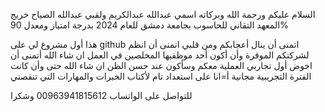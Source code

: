 السلام عليكم ورحمة الله وبركاته اسمي عبدالله عبدالكريم ولقبي عبدالله الصياح خريج المعهد التقاني للحاسوب بجامعة دمشق للعام 2024 بدرجة امتياز ومعدل 90%

هذا أول مشروع لي على github  اتمنى أن ينال أعجابكم ومن قلبي اتمنى أن انظم لشركتكم الموقرة وأن أكون أحد موظفيها المخلصين في العمل ان شاء الله
أتمنى أن اخوض أول تجاربي العملية معكم وسأكون عند حسن الظن ان شاء الله حتى وأن كانت الفترة التجريبية مجانية أ=انا على استعداد تام لأكتاب الخبرات والمهارات التي تنقصني

للتواصل على الواتساب 00963941815612
وشكرا
 
 
